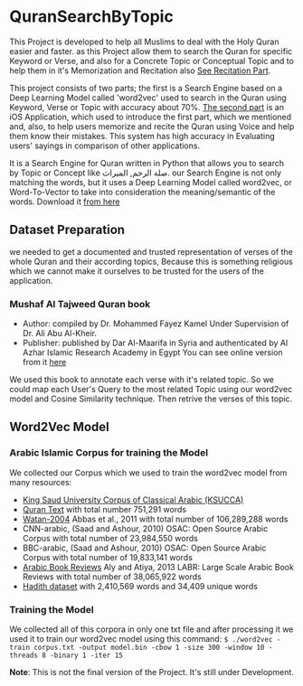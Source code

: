 # QuranSearchByTopic
This Project is developed to help all Muslims to deal with the Holy Quran easier and faster. as this Project allow them to search the
Quran for specific Keyword or Verse, and also for a Concrete Topic or Conceptual Topic and to help them in it's Memorization and Recitation also [See Recitation Part](https://github.com/EyadMShokry/QuranSearchAndMemorization).

This project consists of two parts; the first is a Search Engine based on a Deep Learning Model called 'word2vec' used to search in the
Quran using Keyword, Verse or Topic with accuracy about 70%.
[The second part](https://github.com/EyadMShokry/QuranSearchAndMemorization) is an iOS Application, which used to introduce the first part, which we mentioned and, also, to help users memorize and recite the Quran using Voice and help them know their mistakes. This system has high accuracy in Evaluating users' sayings in comparison of other applications.

It is a Search Engine for Quran written in Python that allows you to search by Topic or Concept like صلة الرحم, الميراث.
our Search Engine is not only matching the words, but it uses a Deep Learning Model called word2vec, or Word-To-Vector to take into consideration the meaning/semantic of the words. Download it [from here](https://drive.google.com/open?id=1rZiOKy71Z_WycxnOG9bwrNoAc4ziGo_n)

## Dataset Preparation
we needed to get a documented and trusted representation of verses of the whole Quran and their according topics, Because this is something religious which we cannot make it ourselves to be trusted for the users of the application.

### Mushaf Al Tajweed Quran book
- Author: compiled by Dr. Mohammed Fayez Kamel Under Supervision of Dr. Ali Abu Al-Kheir.
- Publisher: published by Dar Al-Maarifa in Syria and authenticated by Al Azhar Islamic Research Academy in Egypt
You can see online version from it [here](https://ar.islamway.net/book/23758/%D9%85%D8%B5%D8%AD%D9%81-%D9%85%D8%B9%D9%84%D9%85-%D8%A7%D9%84%D8%AA%D8%AC%D9%88%D9%8A%D8%AF-%D9%85%D8%B9-%D9%85%D9%84%D8%AD%D9%82-%D8%A7%D9%84%D9%85%D8%B9%D8%AC%D9%85-%D8%A7%D9%84%D9%85%D9%81%D9%87%D8%B1%D8%B3-%D9%84%D9%85%D9%88%D8%A7%D8%B6%D9%8A%D8%B9-%D8%A7%D9%84%D9%82%D8%B1%D8%A2%D9%86-%D8%A7%D9%84%D9%83%D8%B1%D9%8A%D9%85)

We used this book to annotate each verse with it's related topic. So we could map each User's Query to the most related Topic using our word2vec model and Cosine Similarity technique. Then retrive the verses of this topic.

## Word2Vec Model
### Arabic Islamic Corpus for training the Model
We collected our Corpus which we used to train the word2vec model from many resources:
- [King Saud University Corpus of Classical Arabic (KSUCCA)](https://mahaalrabiah.wordpress.com/2012/07/20/king-saud-university-corpus-of-classical-arabic-ksucca/)
- [Quran Text](http://tanzil.net) with total number 751,291 words
- [Watan-2004](https://sites.google.com/site/mouradabbas9/corpora) Abbas et al., 2011 with total number of 106,289,288 words
- CNN-arabic, (Saad and Ashour, 2010) OSAC: Open Source Arabic Corpus with total number of 23,984,550 words
- BBC-arabic, (Saad and Ashour, 2010) OSAC: Open Source Arabic Corpus with total number of 19,833,141 words
- [Arabic Book Reviews](http://www.mohamedaly.info/datasets/labr) Aly and  Atiya, 2013 LABR: Large Scale Arabic Book Reviews with total number of 38,065,922 words
- [Hadith dataset](https://www.kaggle.com/fahd09/hadith-dataset/version/1) with 2,410,569 words and 34,409 unique words

### Training the Model
We collected all of this corpora in only one txt file and after processing it we used it to train our word2vec model using this command:
`$ ./word2vec -train corpus.txt -output model.bin -cbow 1 -size 300 -window 10 -threads 8 -binary 1 -iter 15`

**Note**: This is not the final version of the Project. It's still under Development.
